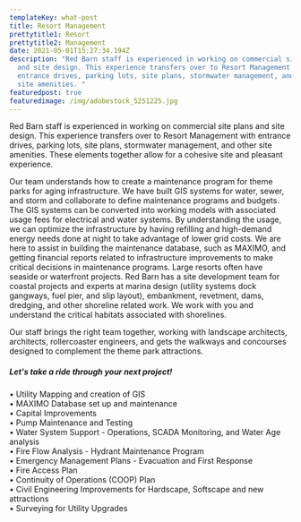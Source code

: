 ```yaml
---
templateKey: what-post
title: Resort Management
prettytitle1: Resort
prettytitle2: Management
date: 2021-05-01T15:27:34.194Z
description: "Red Barn staff is experienced in working on commercial site plans
  and site design. This experience transfers over to Resort Management with
  entrance drives, parking lots, site plans, stormwater management, and other
  site amenities. "
featuredpost: true
featuredimage: /img/adobestock_5251225.jpg
---
```

Red Barn staff is experienced in working on commercial site plans and site design. This experience transfers over to Resort Management with entrance drives, parking lots, site plans, stormwater management, and other site amenities. These elements together allow for a cohesive site and pleasant experience. 

Our team understands how to create a maintenance program for theme parks for aging infrastructure. We have built GIS systems for water, sewer, and storm and collaborate to define maintenance programs and budgets. The GIS systems can be converted into working models with associated usage fees for electrical and water systems. By understanding the usage, we can optimize the infrastructure by having refilling and high-demand energy needs done at night to take advantage of lower grid costs. We are here to assist in building the maintenance database, such as MAXIMO, and getting financial reports related to infrastructure improvements to make critical decisions in maintenance programs. Large resorts often have seaside or waterfront projects. Red Barn has a site development team for coastal projects and experts at marina design (utility systems dock gangways, fuel pier, and slip layout), embankment, revetment, dams, dredging, and other shoreline related work. We work with you and understand the critical habitats associated with shorelines.

Our staff brings the right team together, working with landscape architects, architects, rollercoaster engineers, and gets the walkways and concourses designed to complement the theme park attractions. 

##### Let's take a ride through your next project!

•	Utility Mapping and creation of GIS  
•	MAXIMO Database set up and maintenance  
•	Capital Improvements  
•	Pump Maintenance and Testing  
•	Water System Support - Operations, SCADA Monitoring, and Water Age analysis  
•	Fire Flow Analysis - Hydrant Maintenance Program   
•	Emergency Management Plans - Evacuation and First Response  
•	Fire Access Plan  
•	Continuity of Operations (COOP) Plan  
•	Civil Engineering Improvements for Hardscape, Softscape and new attractions  
•	Surveying for Utility Upgrades 

![]()